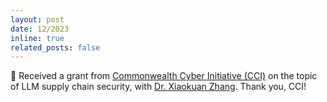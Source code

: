 ```yaml
---
layout: post
date: 12/2023
inline: true
related_posts: false
---
```


:gem: Received a grant from <a href="https://cyberinitiative.org/">Commonwealth Cyber Initiative (CCI)</a> on the topic of LLM supply chain security, with <a href="https://mainarke.github.io/">Dr. Xiaokuan Zhang</a>. Thank you, CCI!
